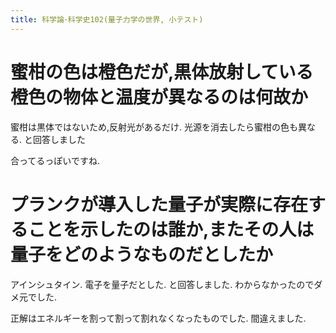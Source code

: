 ```yaml
---
title: 科学論･科学史102(量子力学の世界, 小テスト)
---
```


# 蜜柑の色は橙色だが,黒体放射している橙色の物体と温度が異なるのは何故か

蜜柑は黒体ではないため,反射光があるだけ.
光源を消去したら蜜柑の色も異なる.
と回答しました

合ってるっぽいですね.

# プランクが導入した量子が実際に存在することを示したのは誰か,またその人は量子をどのようなものだとしたか

アインシュタイン.
電子を量子だとした.
と回答しました.
わからなかったのでダメ元でした.

正解はエネルギーを割って割って割れなくなったものでした.
間違えました.
